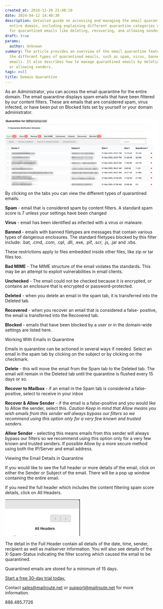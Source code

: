 ```yaml
---
created_at: 2016-12-20 21:48:10
date: 2024-04-12 14:40:30
description: Detailed guide on accessing and managing the email quarantine for an
  entire domain, including explaining different quarantine categories and actions
  for quarantined emails like deleting, recovering, and allowing senders.
draft: true
params:
  author: Unknown
summary: The article provides an overview of the email quarantine feature, explaining
  the different types of quarantined emails, such as spam, virus, banned, and unchecked
  emails. It also describes how to manage quarantined emails by deleting, recovering,
  or allowing senders.
tags: null
title: Domain Quarantine
---
```



As an Administrator, you can access the email quarantine for the entire
domain. The email quarantine displays spam emails that have been filtered by
our content filters. These are emails that are considered spam, virus
infected, or have been put on Blocked lists set by yourself or your domain
administrator.

![PastedGraphic-1.png](pastedgraphic-1.png)

By clicking on the tabs you can view the different types of quarantined
emails:

**Spam** \- email that is considered spam by content filters. A standard spam
score is 7 unless your settings have been changed

**Virus** \- email has been identified as infected with a virus or malware.

**Banned** \- emails with banned filetypes are messages that contain various
types of dangerous enclosures. The standard filetypes blocked by this filter
include: .bat, .cmd, .com, .cpl, .dll, .exe, .pif, .scr, .js, .jar and .vbs.

These restrictions apply to files embedded inside other files, like zip or tar
files too.

**Bad MIME** \- The MIME structure of the email violates the standards. This
may be an attempt to exploit vulnerabilities in email clients.

**Unchecked** \- The email could not be checked because it is encrypted, or
contains an enclosure that is encrypted or password-protected.

**Deleted** \- when you delete an email in the spam tab, it is transferred
into the Deleted tab.

**Recovered** \- when you recover an email that is considered a false-
positive, the email is transferred into the Recovered tab.

**Blocked** \- emails that have been blocked by a user or in the domain-wide
settings are listed here.

Working With Emails in Quarantine

Emails in quarantine can be actioned in several ways if needed. Select an
email in the spam tab by clicking on the subject or by clicking on the
checkmark.

**Delete** \- this will move the email from the Spam tab to the Deleted tab.
The email will remain in the Deleted tab until the quarantine is flushed every
15 days or so.

**Recover to Mailbox** \- if an email in the Spam tab is considered a false-
positive, select to receive in your inbox

**Recover & Allow Sender** \- if the email is a false-positive and you would
like to Allow the sender, select this. *Caution* _Keep in mind that Allow
means you wish emails from this sender will always bypass our filters so we
recommend using this option only for a very few known and trusted senders._

**Allow Sender** \- selecting this means emails from this sender will always
bypass our filters so we recommend using this option only for a very few known
and trusted senders. If possible Allow by a more secure method using both the
IP/Server and email address.

Viewing the Email Details in Quarantine

If you would like to see the full header or more details of the email, click
on either the Sender or Subject of the email. There will be a pop up window
containing the entire email.

If you need the full header which includes the content filtering spam score
details, click on All Headers.

![Screen_Shot_2020-03-31_at_4.30.34_PM.png](screen_shot_2020-03-31_at_43034_pm.png)

The detail in the Full Header contain all details of the date, time, sender,
recipient as well as mailserver information. You will also see details of the
X-Spam-Status indicating the filter scoring which caused the email to be
quarantined.

Quarantined emails are stored for a minimum of 15 days.

[Start a free 30-day trial today.](http://mailroute.net/signup.html)

Contact [sales@mailroute.net](mailto:sales@mailroute.net) or
[support@mailroute.net](mailto:support@mailroute.net) for more information.

888.485.7726

